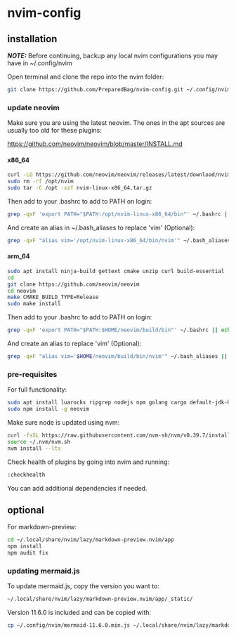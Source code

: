 # nvim-config

## installation

***NOTE:*** Before continuing, backup any local nvim configurations you may have in ~/.config/nvim

Open terminal and clone the repo into the nvim folder:

```bash
git clone https://github.com/PreparedBag/nvim-config.git ~/.config/nvim
```

### update neovim

Make sure you are using the latest neovim. The ones in the apt sources are usually too old for these plugins:

https://github.com/neovim/neovim/blob/master/INSTALL.md

#### x86_64

```bash
curl -LO https://github.com/neovim/neovim/releases/latest/download/nvim-linux-x86_64.tar.gz
sudo rm -rf /opt/nvim
sudo tar -C /opt -xzf nvim-linux-x86_64.tar.gz
```

Then add to your .bashrc to add to PATH on login:

```bash
grep -qxF 'export PATH="$PATH:/opt/nvim-linux-x86_64/bin"' ~/.bashrc || echo 'export PATH="$PATH:/opt/nvim-linux-x86_64/bin"' >> ~/.bashrc
```

And create an alias in ~/.bash_aliases to replace 'vim' (Optional):

```bash
grep -qxF "alias vim='/opt/nvim-linux-x86_64/bin/nvim'" ~/.bash_aliases || echo "alias vim='/opt/nvim-linux-x86_64/bin/nvim'" >> ~/.bash_aliases
```

#### arm_64

```sh
sudo apt install ninja-build gettext cmake unzip curl build-essential
cd
git clone https://github.com/neovim/neovim
cd neovim
make CMAKE_BUILD_TYPE=Release
sudo make install
```

Then add to your .bashrc to add to PATH on login:

```bash
grep -qxF 'export PATH="$PATH:$HOME/neovim/build/bin"' ~/.bashrc || echo 'export PATH="$PATH:$HOME/neovim/build/bin"' >> ~/.bashrc
```

And create an alias to replace 'vim' (Optional):

```bash
grep -qxF "alias vim='$HOME/neovim/build/bin/nvim'" ~/.bash_aliases || echo "alias vim='$HOME/neovim/build/bin/nvim'" >> ~/.bash_aliases
```

### pre-requisites

For full functionality:

```sh
sudo apt install luarocks ripgrep nodejs npm golang cargo default-jdk-headless default-jre-headless fd-find
sudo npm install -g neovim
```

Make sure node is updated using nvm:

```bash
curl -fsSL https://raw.githubusercontent.com/nvm-sh/nvm/v0.39.7/install.sh | bash
source ~/.nvm/nvm.sh
nvm install --lts
```

Check health of plugins by going into nvim and running:

```bash
:checkhealth
```

You can add additional dependencies if needed.

## optional

For markdown-preview:

```bash
cd ~/.local/share/nvim/lazy/markdown-preview.nvim/app
npm install
npm audit fix
```

### updating mermaid.js

To update mermaid.js, copy the version you want to:

```bash
~/.local/share/nvim/lazy/markdown-preview.nvim/app/_static/
```

Version 11.6.0 is included and can be copied with:

```bash
cp ~/.config/nvim/mermaid-11.6.0.min.js ~/.local/share/nvim/lazy/markdown-preview.nvim/app/_static/
```
